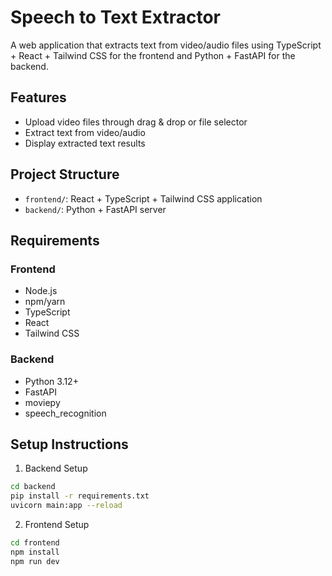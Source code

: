 # Speech to Text Extractor

A web application that extracts text from video/audio files using TypeScript + React + Tailwind CSS for the frontend and Python + FastAPI for the backend.

## Features
- Upload video files through drag & drop or file selector
- Extract text from video/audio
- Display extracted text results

## Project Structure
- `frontend/`: React + TypeScript + Tailwind CSS application
- `backend/`: Python + FastAPI server

## Requirements
### Frontend
- Node.js
- npm/yarn
- TypeScript
- React
- Tailwind CSS

### Backend
- Python 3.12+
- FastAPI
- moviepy
- speech_recognition

## Setup Instructions
1. Backend Setup
```bash
cd backend
pip install -r requirements.txt
uvicorn main:app --reload
```

2. Frontend Setup
```bash
cd frontend
npm install
npm run dev
```
